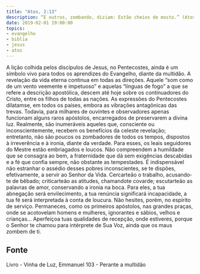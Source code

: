 ```yaml
---
title: "Atos, 2:13"
description: “E outros, zombando, diziam: Estão cheios de mosto.” (Atos, 2:13.)
date: 2019-02-01 19:00:00
topics: 
- evangelho
- biblia
- jesus
- atos
---
```


A lição colhida pelos discípulos de Jesus, no Pentecostes, ainda é um
símbolo vivo para todos os aprendizes do Evangelho, diante da multidão.
A revelação da vida eterna continua em todas as direções.
Aquele “som como de um vento veemente e impetuoso” e aquelas “línguas
de fogo” a que se refere a descrição apostólica, descem até hoje sobre os
continuadores do Cristo, entre os filhos de todas as nações.
As expressões do Pentecostes dilatam­se, em todos os países, embora as
vibrações antagônicas das trevas.
Todavia, para milhares de ouvintes e observadores apenas funcionam
alguns raros apóstolos, encarregados de preservarem a divina luz.
Realmente, são inumeráveis aqueles que, consciente ou inconscientemente,
recebem os benefícios da celeste revelação; entretanto, não são poucos os
zombadores de todos os tempos, dispostos à irreverência e à ironia, diante da
verdade.
Para esses, os leais seguidores do Mestre estão embriagados e loucos. Não
compreendem a humildade que se consagra ao bem, a fraternidade que dá sem
exigências descabidas e a fé que confia sempre, não obstante as tempestades.
É indispensável não estranhar o assédio desses pobres inconscientes, se te
dispões, efetivamente, a servir ao Senhor da Vida.
Cercar­te­ão o trabalho, acusando­te de bêbado; criticar­te­ão as atitudes,
chamando­te covarde; escutar­te­ão as palavras de amor, conservando a ironia na
boca. Para eles, a tua abnegação será envilecimento, a tua renúncia significará
incapacidade, a tua fé será interpretada à conta de loucura.
Não hesites, porém, no espírito de serviço. Permaneces, como os primeiros
apóstolos, nas grandes praças, onde se acotovelam homens e mulheres, ignorantes e
sábios, velhos e crianças...
Aperfeiçoa tuas qualidades de recepção, onde estiveres, porque o Senhor te
chamou para intérprete de Sua Voz, ainda que os maus zombem de ti.




## Fonte
Livro - Vinha de Luz, Emmanuel
103 - Perante a multidão
